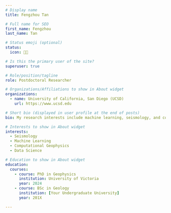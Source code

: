 ```yaml
---
# Display name
title: Fengzhou Tan 

# Full name for SEO
first_name: Fengzhou
last_name: Tan

# Status emoji (optional)
status:
  icon: 👩‍🔬

# Is this the primary user of the site?
superuser: true

# Role/position/tagline
role: Postdoctoral Researcher

# Organizations/Affiliations to show in About widget
organizations:
  - name: University of California, San Diego (UCSD)
    url: https://www.ucsd.edu

# Short bio (displayed in user profile at the end of posts)
bio: My research interests include machine learning, seismology, and computational geophysics.

# Interests to show in About widget
interests:
  - Seismology
  - Machine Learning
  - Computational Geophysics
  - Data Science

# Education to show in About widget
education:
  courses:
    - course: PhD in Geophysics
      institution: University of Victoria
      year: 2024
    - course: BSc in Geology
      institution: [Your Undergraduate University]
      year: 201X

---
```

